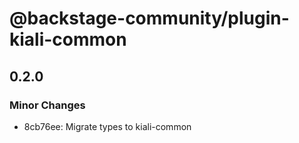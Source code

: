 # @backstage-community/plugin-kiali-common

## 0.2.0

### Minor Changes

- 8cb76ee: Migrate types to kiali-common

